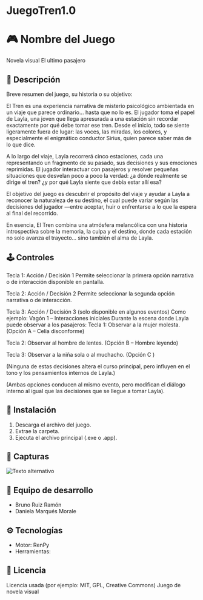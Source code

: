 # JuegoTren1.0
# 🎮 Nombre del Juego
Novela visual
El ultimo pasajero

## 🧩 Descripción
Breve resumen del juego, su historia o su objetivo:

El Tren es una experiencia narrativa de misterio psicológico ambientada en un viaje que parece ordinario… hasta que no lo es. El jugador toma el papel de Layla, una joven que llega apresurada a una estación sin recordar exactamente por qué debe tomar ese tren. Desde el inicio, todo se siente ligeramente fuera de lugar: las voces, las miradas, los colores, y especialmente el enigmático conductor Sirius, quien parece saber más de lo que dice.

A lo largo del viaje, Layla recorrerá cinco estaciones, cada una representando un fragmento de su pasado, sus decisiones y sus emociones reprimidas. El jugador interactuar con pasajeros  y resolver pequeñas situaciones que desvelan poco a poco la verdad: ¿a dónde realmente se dirige el tren? ¿y por qué Layla siente que debía estar allí esa?

El objetivo del juego es descubrir el propósito del viaje y ayudar a Layla a reconocer la naturaleza de su destino, el cual puede variar según las decisiones del jugador —entre aceptar, huir o enfrentarse a lo que la espera al final del recorrido.

En esencia, El Tren combina una atmósfera melancólica con una historia introspectiva sobre la memoria, la culpa y el destino, donde cada estación no solo avanza el trayecto… sino también el alma de Layla.

## 🕹 Controles
Tecla 1: Acción / Decisión 1
Permite seleccionar la primera opción narrativa o de interacción disponible en pantalla.

Tecla 2: Acción / Decisión 2
Permite seleccionar la segunda opción narrativa o de interacción.

Tecla 3: Acción / Decisión 3 (solo disponible en algunos eventos)
Como ejemplo:
Vagón 1 – Interacciones iniciales
Durante la escena donde Layla puede observar a los pasajeros:
Tecla 1: Observar a la mujer molesta.
(Opción A – Celia disconforme)

Tecla 2: Observar al hombre de lentes.
(Opción B – Hombre leyendo)

Tecla 3: Observar a la niña sola o al muchacho.
(Opción C )

(Ninguna de estas decisiones altera el curso principal, pero influyen en el tono y los pensamientos internos de Layla.)

(Ambas opciones conducen al mismo evento, pero modifican el diálogo interno al igual que las decisiones que se llegue a tomar Layla).

## 🚀 Instalación
1. Descarga el archivo del juego.
2. Extrae la carpeta.
3. Ejecuta el archivo principal (.exe o .app).

## 📸 Capturas
![Texto alternativo]([https://ruta-de-tu-imagen.com/imagen.png](https://imgur.com/a/qLuDsS9))


## 👥 Equipo de desarrollo
- Bruno Ruiz Ramón
- Daniela Marqués Morale

## ⚙ Tecnologías
- Motor: RenPy
- Herramientas:

## 📜 Licencia
Licencia usada (por ejemplo: MIT, GPL, Creative Commons)
Juego de novela visual
